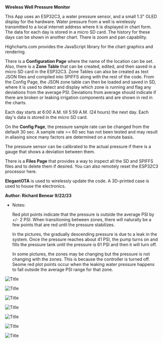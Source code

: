 **Wireless Well Pressure Monitor**

This App uses an ESP32C3, a water pressure sensor, and a small 1.3" OLED display for the hardware. Water pressure from a well is wirelessly transmitted to a local internet address where it is displayed in chart form. The data for each day is stored in a micro SD card. The history for these days can be shown in another chart. There is zoom and pan capability.

Highcharts.com provides the JavaScript library for the chart graphics and rendering.

There is a **Configuration Page** where the name of the location can be set. Also, there is a **Zone Table** that can be created, edited, and then saved in a micro SD card in the ESP32C3. Zone Tables can also be created as text JSON files and compiled into SPIFFS along with the rest of the code. From the Config Page, the JSON zone table can then be loaded and saved in SD, where it is used to detect and display which zone is running and flag any deviations from the average PSI. Deviations from average should indicate if there are broken or leaking irrigation components and are shown in red in the charts.

Each day starts at 6:00 A.M. till 5:59 A.M. (24 hours) the next day. Each day's data is stored in the micro SD card.

On the **Config Page**, the pressure sample rate can be changed from the default 30 sec. A sample rate >= 60 sec has not been tested and may result in aliasing since many factors are determined on a minute basis. 

The pressure sensor can be calibrated to the actual pressure if there is a gauge that shows a deviation between them.

There is a **Files Page** that provides a way to inspect all the SD and SPIFFS files and to delete them if desired. You can also remotely reset the ESP32C3 processor here.

**ElegantOTA** is used to wirelessly update the code. A 3D-printed case is used to house the electronics.

**Author: Richard Benear 9/22/23**

* Notes:

  Red plot points indicate that the pressure is outside the average PSI by +/- 2 PSI. When transitioning between zones, there will naturally be a few points that are red until the pressure stabilizes.

  In the pictures, the gradually descending pressure is due to a leak in the system. Once the pressure reaches about 41 PSI, the pump turns on and fills the pressure tank until the pressure is 61 PSI and then it will turn off.

  In some pictures, the zones may be changing but the pressure is not changing with the zones. This is because the controller is turned off. Seome red plot points occur when the leaking water pressure happens to fall outside the average PSI range for that zone.
  

![Title](./images/WaterPressureChart.png)

![Title](./images/192.168.11.235_index.html.png)

![Title](./images/WaterPressureChartZoom.png)

![Title](./images/ConfigurationPage.png)

![Title](./images/FileManagementPage.png)

![Title](./images/case_top.jpg)

![Title](./images/case_bottom.jpg)


